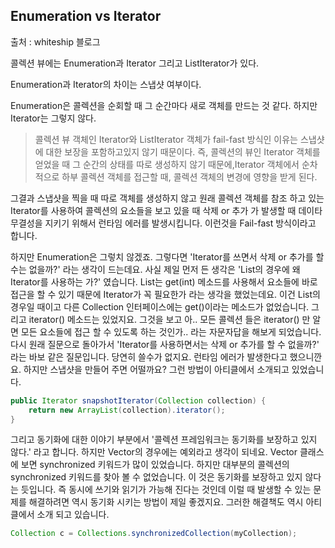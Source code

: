 ## Enumeration vs Iterator

출처 : whiteship 블로그

콜렉션 뷰에는 Enumeration과 Iterator 그리고 ListIterator가 있다.

Enumeration과 Iterator의 차이는 스냅샷 여부이다.

Enumeration은 콜렉션을 순회할 때 그 순간마다 새로 객체를 만드는 것 같다.
하지만 Iterator는 그렇지 않다.

> 콜렉션 뷰 객체인 Iterator와 ListIterator 객체가 fail-fast 방식인 이유는 스냅샷에 대한 보장을 포함하고있지 않기 때문이다. 즉, 콜렉션의 뷰인 Iterator 객체를 얻었을 때 그 순간의 상태를 따로 생성하지 않기 때문에,Iterator 객체에서 순차적으로 하부 콜렉션 객체를 접근할 때, 콜렉션 객체의 변경에 영향을 받게 된다.

그결과 스냅샷을 찍을 때 따로 객체를 생성하지 않고 원래 콜렉션 객체를 참조 하고 있는 Iterator를 사용하여 콜렉션의 요소들을 보고 있을 때 삭제 or 추가 가 발생할 때 데이타 무결성을 지키기 위해서 런타임 에러를 발생시킵니다. 이런것을 Fail-fast 방식이라고 합니다.

하지만 Enumeration은 그렇치 않겠죠. 그렇다면 'Iterator를 쓰면서 삭제 or 추가를 할 수는 없을까?' 라는 생각이 드는데요. 사실 제일 먼저 든 생각은 'List의 경우에 왜 Iterator를 사용하는 가?' 였습니다. List는 get(int) 메소드를 사용해서 요소들에 바로 접근을 할 수 있기 때문에 Iterator가 꼭 필요한가 라는 생각을 했었는데요. 
이건 List의 경우일 때이고 다른 Collection 인터페이스에는 get()이라는 메소드가 없었습니다. 그리고 iterator() 메소드는 있었지요. 그것을 보고 아.. 모든 콜렉션 들은 iterator() 만 알면 모든 요소들에 접근 할 수 있도록 하는 것인가.. 라는 자문자답을 해보게 되었습니다. 다시 원래 질문으로 돌아가서 'Iterator를 사용하면서는 삭제 or 추가를 할 수 없을까?' 라는 바보 같은 질문입니다. 
당연히 쓸수가 없지요. 런타임 에러가 발생한다고 했으니깐요. 하지만 스냅샷을 만들어 주면 어떨까요? 그런 방법이 아티클에서 소개되고 있었습니다.

```java
public Iterator snapshotIterator(Collection collection) {
    return new ArrayList(collection).iterator();
}
```

그리고 동기화에 대한 이야기 부분에서 '콜렉션 프레임워크는 동기화를 보장하고 있지 않다.' 라고 합니다. 하지만 Vector의 경우에는 예외라고 생각이 되네요. Vector 클래스에 보면 synchronized 키워드가 많이 있었습니다. 하지만 대부분의 콜렉션의 synchronized 키워드를 찾아 볼 수 없었습니다. 이 것은 동기화를 보장하고 있지 않다는 듯입니다. 
즉 동시에 쓰기와 읽기가 가능해 진다는 것인데 이럴 때 발생할 수 있는 문제를 해결하려면 역시 동기화 시키는 방법이 제일 좋겠지요. 그러한 해결책도 역시 아티클에서 소개 되고 있습니다.

```java
Collection c = Collections.synchronizedCollection(myCollection);
```
